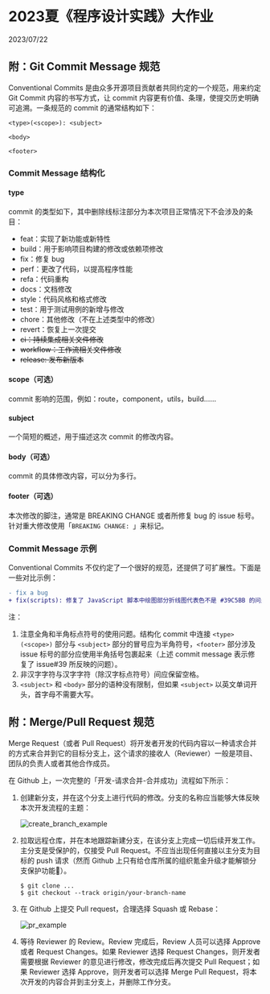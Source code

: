 # 2023夏《程序设计实践》大作业
2023/07/22

## 附：Git Commit Message 规范

Conventional Commits 是由众多开源项目贡献者共同约定的一个规范，用来约定 Git Commit 内容的书写方式，让 commit 内容更有价值、条理，使提交历史明确可追溯。一条规范的 commit 的通常结构如下：

```
<type>(<scope>): <subject>

<body>

<footer>
```

### Commit Message 结构化

#### type

commit 的类型如下，其中删除线标注部分为本次项目正常情况下不会涉及的条目：

- feat：实现了新功能或新特性
- build：用于影响项目构建的修改或依赖项修改
- fix：修复 bug
- perf：更改了代码，以提高程序性能
- refa：代码重构
- docs：文档修改
- style：代码风格和格式修改
- test：用于测试用例的新增与修改
- chore：其他修改（不在上述类型中的修改）
- revert：恢复上一次提交
- ~~ci：持续集成相关文件修改~~
- ~~workflow：工作流相关文件修改~~
- ~~release: 发布新版本~~

#### scope（可选）

commit 影响的范围，例如：route，component，utils，build……

#### subject

一个简短的概述，用于描述这次 commit 的修改内容。

#### body（可选）

commit 的具体修改内容，可以分为多行。

#### footer（可选）

本次修改的脚注，通常是 BREAKING CHANGE 或者所修复 bug 的 issue 标号。针对重大修改使用「`BREAKING CHANGE: `」来标记。

### Commit Message 示例

Conventional Commits 不仅约定了一个很好的规范，还提供了可扩展性。下面是一些对比示例：

```diff
- fix a bug
+ fix(scripts): 修复了 JavaScript 脚本中绘图部分折线图代表色不是 #39C5BB 的问题 (#39)
```

注：

1. 注意全角和半角标点符号的使用问题。结构化 commit 中连接 `<type>(<scope>)` 部分与 `<subject>` 部分的冒号应为半角符号，`<footer>` 部分涉及 issue 标号的部分应使用半角括号包裹起来（上述 commit message 表示修复了 issue#39 所反映的问题）。
2. 非汉字字符与汉字字符（除汉字标点符号）间应保留空格。
3. `<subject>` 和 `<body>` 部分的语种没有限制，但如果 `<subject>` 以英文单词开头，首字母不需要大写。

## 附：Merge/Pull Request 规范

Merge Request（或者 Pull Request）将开发者开发的代码内容以一种请求合并的方式来合并到它的目标分支上，这个请求的接收人（Reviewer）一般是项目、团队的负责人或者其他合作成员。

在 Github 上，一次完整的「开发-请求合并-合并成功」流程如下所示：

1. 创建新分支，并在这个分支上进行代码的修改。分支的名称应当能够大体反映本次开发流程的主题：
   
   <img src="./assets/create_branch_example.png" alt="create_branch_example" />

2. 拉取远程仓库，并在本地跟踪新建分支，在该分支上完成一切后续开发工作。主分支是受保护的，仅接受 Pull Request。不应当出现任何直接以主分支为目标的 push 请求（然而 Github 上只有给仓库所属的组织氪金升级才能解锁分支保护功能🥺）。

   ```shell
   $ git clone ...
   $ git checkout --track origin/your-branch-name
   ```

3. 在 Github 上提交 Pull request，合理选择 Squash 或 Rebase：

   <img src="./assets/pr_example.png" alt="pr_example" />

4. 等待 Reviewer 的 Review。Review 完成后，Review 人员可以选择 Approve 或者 Request Changes。如果 Reviewer 选择 Request Changes，则开发者需要根据 Reviewer 的意见进行修改，修改完成后再次提交 Pull Request；如果 Reviewer 选择 Approve，则开发者可以选择 Merge Pull Request，将本次开发的内容合并到主分支上，并删除工作分支。
